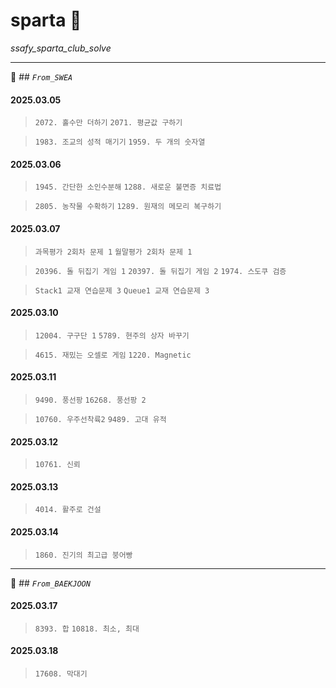 # sparta :dart:
*ssafy_sparta_club_solve*

----------
:pushpin: ## *`From_SWEA`*

#### 2025.03.05
> `2072. 홀수만 더하기`
> `2071. 평균값 구하기`

> `1983. 조교의 성적 매기기`
> `1959. 두 개의 숫자열`

#### 2025.03.06
> `1945. 간단한 소인수분해`
> `1288. 새로운 불면증 치료법`

> `2805. 농작물 수확하기`
> `1289. 원재의 메모리 복구하기`

#### 2025.03.07
> `과목평가 2회차 문제 1`
> `월말평가 2회차 문제 1`

> `20396. 돌 뒤집기 게임 1`
> `20397. 돌 뒤집기 게임 2`
> `1974. 스도쿠 검증`

> `Stack1 교재 연습문제 3`
> `Queue1 교재 연습문제 3`

#### 2025.03.10
> `12004. 구구단 1`
> `5789. 현주의 상자 바꾸기`

> `4615. 재밌는 오셀로 게임`
> `1220. Magnetic`

#### 2025.03.11
> `9490. 풍선팡`
> `16268. 풍선팡 2`

> `10760. 우주선착륙2`
> `9489. 고대 유적`

#### 2025.03.12
> `10761. 신뢰`

#### 2025.03.13
> `4014. 활주로 건설`

#### 2025.03.14
> `1860. 진기의 최고급 붕어빵`

----------
:pushpin: ## *`From_BAEKJOON`*

#### 2025.03.17
> `8393. 합`
> `10818. 최소, 최대`

#### 2025.03.18
> `17608. 막대기`
